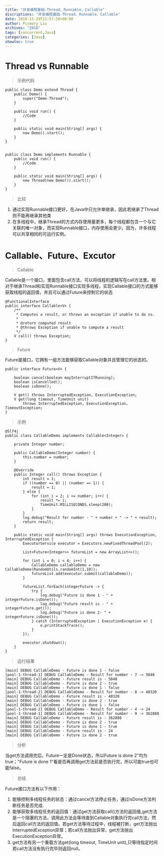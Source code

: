 ```yaml
---
title: "并发编程基础-Thread、Runnable、Callable"
discriptions: "并发编程基础-Thread、Runnable、Callable"
date: 2018-11-29T21:57:58+08:00
author: Pismery Liu
archives: "2018"
tags: [concurrent,Java]
categories: [Java]
showtoc: true
---
```

<!--more-->

# Thread vs Runnable

> 示例代码

```
public class Demo extend Thread {
    public Demo() {
        super("Demo-Thread");
    }
    
    public void run() {
        //Code
    }
    
    public static void main(String[] args) {
        new Demo().start();
    }
}


public class Demo implements Runnable {
    public void run() {
        //Code
    }
    
    public static void main(String[] args) {
        new Thread(new Demo()).start();
    }
}
```

> 比较

1. 通过实现Runnable接口更好，在Java中只允许单继承，因此若继承了Thread则不能再继承其他类
2. 在多线程中，继承Thread的方式内存使用量更多，每个线程都包含一个与它关联的唯一对象，而实现Runnable接口，内存使用会更少。因为，许多线程可以共享相同的可运行实例。


# Callable、Future、Excutor

> Callable

Callable是一个接口，里面包含call方法，可以将线程的逻辑写在call方法里。相对于继承Thread和实现Runnable接口实现多线程，实现Callable接口的方式能够获取线程的返回值，并且可以通过Future来控制它的状态

```
@FunctionalInterface
public interface Callable<V> {
    /**
     * Computes a result, or throws an exception if unable to do so.
     *
     * @return computed result
     * @throws Exception if unable to compute a result
     */
    V call() throws Exception;
}
```

> Future

Future是接口，它拥有一组方法能够获取Callable对象并且管理它的状态的。

```
public interface Future<V> {

    boolean cancel(boolean mayInterruptIfRunning);
    boolean isCancelled();
    boolean isDone();

    V get() throws InterruptedException, ExecutionException;
    V get(long timeout, TimeUnit unit)
        throws InterruptedException, ExecutionException, TimeoutException;
}
```

> 示例

```
@Slf4j
public class CallableDemo implements Callable<Integer> {

    private Integer number;

    public CallableDemo(Integer number) {
        this.number = number;
    }

    @Override
    public Integer call() throws Exception {
        int result = 1;
        if ((number == 0) || (number == 1)) {
            result = 1;
        } else {
            for (int i = 2; i <= number; i++) {
                result *= i;
                TimeUnit.MILLISECONDS.sleep(200);
            }
        }
        log.debug("Result for number - " + number + " -> " + result);
        return result;
    }

    public static void main(String[] args) throws ExecutionException, InterruptedException {
        ExecutorService executor = Executors.newFixedThreadPool(2);

        List<Future<Integer>> futureList = new ArrayList<>();

        for (int i = 0; i < 4; i++) {
            CallableDemo callableDemo = new CallableDemo(RandomUtils.randomInt(1,10));
            futureList.add(executor.submit(callableDemo));
        }

        futureList.forEach(integerFuture -> {
            try {
                log.debug("Future is done 1 - " + integerFuture.isDone());
                log.debug("Future result is - " + integerFuture.get());
                log.debug("Future is done 2- " + integerFuture.isDone());
            } catch (InterruptedException | ExecutionException e) {
                e.printStackTrace();
            }
        });

        executor.shutdown();
    }
}

```

> 运行结果

```
[main] DEBUG CallableDemo - Future is done 1 - false
[pool-1-thread-1] DEBUG CallableDemo - Result for number - 7 -> 5040
[main] DEBUG CallableDemo - Future result is - 5040
[main] DEBUG CallableDemo - Future is done 2 - true
[main] DEBUG CallableDemo - Future is done 1 - false
[pool-1-thread-2] DEBUG CallableDemo - Result for number - 8 -> 40320
[main] DEBUG CallableDemo - Future result is - 40320
[main] DEBUG CallableDemo - Future is done 2 - true
[main] DEBUG CallableDemo - Future is done 1 - false
[pool-1-thread-2] DEBUG CallableDemo - Result for number - 4 -> 24
[pool-1-thread-1] DEBUG CallableDemo - Result for number - 9 -> 362880
[main] DEBUG CallableDemo - Future result is - 362880
[main] DEBUG CallableDemo - Future is done 2 - true
[main] DEBUG CallableDemo - Future is done 1 - true
[main] DEBUG CallableDemo - Future result is - 24
[main] DEBUG CallableDemo - Future is done 2 - true

```

> 分析

当get方法调用完后，Future一定是Done状态，所以Future is done 2"均为true；"Future is done 1"看是否再调用get方法前是否执行完，所以可能true也可能false。

> 总结

Future接口方法有以下作用：

1. 能够控制多线程任务的状态：通过cancel方法停止任务，通过isDone方法判断任务是否完成.
2. 能够获取多线程任务的返回值：通过get方法获取call()方法的返回值,get方法是一个阻塞的方法，调用此方法会等待直到Callable对象执行完call方法，然后返回call方法的返回值。若get方法等待过程中，线程被打断，get方法抛出InterruptedException异常；若call方法抛出异常，get方法抛出ExecutionException异常。
3. get方法有另一个重载方法get(long timeout, TimeUnit unit),只等待指定时间若call方法没有执行完毕则返回null。
     